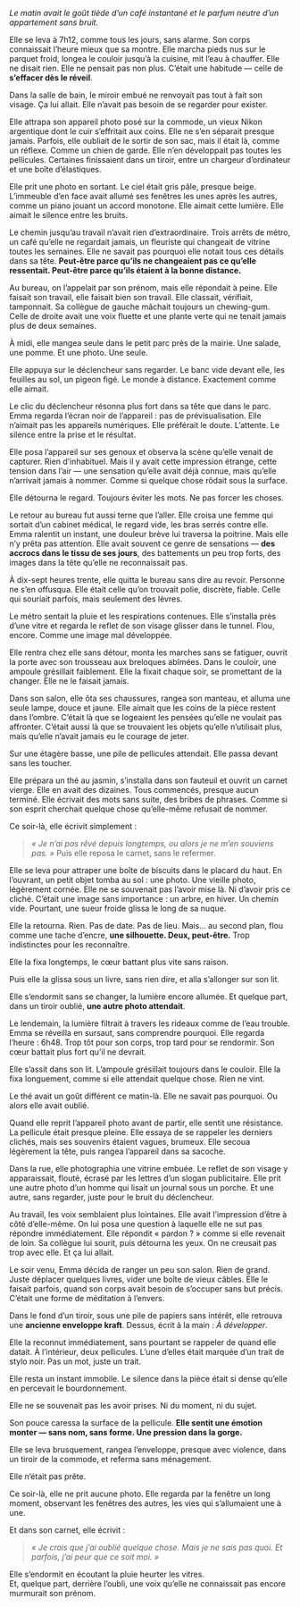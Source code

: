 _Le matin avait le goût tiède d’un café instantané et le parfum neutre d’un appartement sans bruit._

Elle se leva à 7h12, comme tous les jours, sans alarme. Son corps connaissait l’heure mieux que sa montre. Elle marcha pieds nus sur le parquet froid, longea le couloir jusqu’à la cuisine, mit l’eau à chauffer. Elle ne disait rien. Elle ne pensait pas non plus. C’était une habitude — celle de **s’effacer dès le réveil**.

Dans la salle de bain, le miroir embué ne renvoyait pas tout à fait son visage. Ça lui allait. Elle n’avait pas besoin de se regarder pour exister.

Elle attrapa son appareil photo posé sur la commode, un vieux Nikon argentique dont le cuir s’effritait aux coins. Elle ne s’en séparait presque jamais. Parfois, elle oubliait de le sortir de son sac, mais il était là, comme un réflexe. Comme un chien de garde. Elle n’en développait pas toutes les pellicules. Certaines finissaient dans un tiroir, entre un chargeur d’ordinateur et une boîte d’élastiques.

Elle prit une photo en sortant. Le ciel était gris pâle, presque beige. L’immeuble d’en face avait allumé ses fenêtres les unes après les autres, comme un piano jouant un accord monotone. Elle aimait cette lumière. Elle aimait le silence entre les bruits.

Le chemin jusqu’au travail n’avait rien d’extraordinaire. Trois arrêts de métro, un café qu’elle ne regardait jamais, un fleuriste qui changeait de vitrine toutes les semaines. Elle ne savait pas pourquoi elle notait tous ces détails dans sa tête. **Peut-être parce qu’ils ne changeaient pas ce qu’elle ressentait. Peut-être parce qu’ils étaient à la bonne distance.**

Au bureau, on l’appelait par son prénom, mais elle répondait à peine. Elle faisait son travail, elle faisait bien son travail. Elle classait, vérifiait, tamponnait. Sa collègue de gauche mâchait toujours un chewing-gum. Celle de droite avait une voix fluette et une plante verte qui ne tenait jamais plus de deux semaines.

À midi, elle mangea seule dans le petit parc près de la mairie. Une salade, une pomme. Et une photo. Une seule.

Elle appuya sur le déclencheur sans regarder. Le banc vide devant elle, les feuilles au sol, un pigeon figé. Le monde à distance. Exactement comme elle aimait.

Le clic du déclencheur résonna plus fort dans sa tête que dans le parc. Emma regarda l’écran noir de l’appareil : pas de prévisualisation. Elle n’aimait pas les appareils numériques. Elle préférait le doute. L’attente. Le silence entre la prise et le résultat.

Elle posa l’appareil sur ses genoux et observa la scène qu’elle venait de capturer. Rien d’inhabituel. Mais il y avait cette impression étrange, cette tension dans l’air — une sensation qu’elle avait déjà connue, mais qu’elle n’arrivait jamais à nommer. Comme si quelque chose rôdait sous la surface.

Elle détourna le regard. Toujours éviter les mots. Ne pas forcer les choses.

Le retour au bureau fut aussi terne que l’aller. Elle croisa une femme qui sortait d’un cabinet médical, le regard vide, les bras serrés contre elle. Emma ralentit un instant, une douleur brève lui traversa la poitrine. Mais elle n’y prêta pas attention. Elle avait souvent ce genre de sensations — **des accrocs dans le tissu de ses jours**, des battements un peu trop forts, des images dans la tête qu’elle ne reconnaissait pas.

À dix-sept heures trente, elle quitta le bureau sans dire au revoir. Personne ne s’en offusqua. Elle était celle qu’on trouvait polie, discrète, fiable. Celle qui souriait parfois, mais seulement des lèvres.

Le métro sentait la pluie et les respirations contenues. Elle s’installa près d’une vitre et regarda le reflet de son visage glisser dans le tunnel. Flou, encore. Comme une image mal développée.

Elle rentra chez elle sans détour, monta les marches sans se fatiguer, ouvrit la porte avec son trousseau aux breloques abîmées. Dans le couloir, une ampoule grésillait faiblement. Elle la fixait chaque soir, se promettant de la changer. Elle ne le faisait jamais.

Dans son salon, elle ôta ses chaussures, rangea son manteau, et alluma une seule lampe, douce et jaune. Elle aimait que les coins de la pièce restent dans l’ombre. C’était là que se logeaient les pensées qu’elle ne voulait pas affronter. C’était aussi là que se trouvaient les objets qu’elle n’utilisait plus, mais qu’elle n’avait jamais eu le courage de jeter.

Sur une étagère basse, une pile de pellicules attendait. Elle passa devant sans les toucher.

Elle prépara un thé au jasmin, s’installa dans son fauteuil et ouvrit un carnet vierge. Elle en avait des dizaines. Tous commencés, presque aucun terminé. Elle écrivait des mots sans suite, des bribes de phrases. Comme si son esprit cherchait quelque chose qu’elle-même refusait de nommer.

Ce soir-là, elle écrivit simplement :
> _« Je n’ai pas rêvé depuis longtemps, ou alors je ne m’en souviens pas. »_
Puis elle reposa le carnet, sans le refermer.

Elle se leva pour attraper une boîte de biscuits dans le placard du haut. En l’ouvrant, un petit objet tomba au sol : une photo. Une vieille photo, légèrement cornée. Elle ne se souvenait pas l’avoir mise là. Ni d’avoir pris ce cliché. C’était une image sans importance : un arbre, en hiver. Un chemin vide. Pourtant, une sueur froide glissa le long de sa nuque.

Elle la retourna. Rien. Pas de date. Pas de lieu. Mais… au second plan, flou comme une tache d’encre, **une silhouette. Deux, peut-être.** Trop indistinctes pour les reconnaître.

Elle la fixa longtemps, le cœur battant plus vite sans raison.

Puis elle la glissa sous un livre, sans rien dire, et alla s’allonger sur son lit.

Elle s’endormit sans se changer, la lumière encore allumée.
Et quelque part, dans un tiroir oublié, **une autre photo attendait**.

Le lendemain, la lumière filtrait à travers les rideaux comme de l’eau trouble. Emma se réveilla en sursaut, sans comprendre pourquoi. Elle regarda l’heure : 6h48. Trop tôt pour son corps, trop tard pour se rendormir. Son cœur battait plus fort qu’il ne devrait.

Elle s’assit dans son lit. L’ampoule grésillait toujours dans le couloir. Elle la fixa longuement, comme si elle attendait quelque chose. Rien ne vint.

Le thé avait un goût différent ce matin-là. Elle ne savait pas pourquoi. Ou alors elle avait oublié.

Quand elle reprit l’appareil photo avant de partir, elle sentit une résistance. La pellicule était presque pleine. Elle essaya de se rappeler les derniers clichés, mais ses souvenirs étaient vagues, brumeux. Elle secoua légèrement la tête, puis rangea l’appareil dans sa sacoche.

Dans la rue, elle photographia une vitrine embuée. Le reflet de son visage y apparaissait, flouté, écrasé par les lettres d’un slogan publicitaire. Elle prit une autre photo d’un homme qui lisait un journal sous un porche. Et une autre, sans regarder, juste pour le bruit du déclencheur.

Au travail, les voix semblaient plus lointaines. Elle avait l’impression d’être à côté d’elle-même. On lui posa une question à laquelle elle ne sut pas répondre immédiatement. Elle répondit « pardon ? » comme si elle revenait de loin. Sa collègue lui sourit, puis détourna les yeux. On ne creusait pas trop avec elle. Et ça lui allait.

Le soir venu, Emma décida de ranger un peu son salon. Rien de grand. Juste déplacer quelques livres, vider une boîte de vieux câbles. Elle le faisait parfois, quand son corps avait besoin de s’occuper sans but précis. C’était une forme de méditation à l’envers.

Dans le fond d’un tiroir, sous une pile de papiers sans intérêt, elle retrouva une **ancienne enveloppe kraft**. Dessus, écrit à la main : _À développer_.

Elle la reconnut immédiatement, sans pourtant se rappeler de quand elle datait. À l’intérieur, deux pellicules. L’une d’elles était marquée d’un trait de stylo noir. Pas un mot, juste un trait.

Elle resta un instant immobile. Le silence dans la pièce était si dense qu’elle en percevait le bourdonnement.

Elle ne se souvenait pas les avoir prises. Ni du moment, ni du sujet.

Son pouce caressa la surface de la pellicule. **Elle sentit une émotion monter — sans nom, sans forme. Une pression dans la gorge.**

Elle se leva brusquement, rangea l’enveloppe, presque avec violence, dans un tiroir de la commode, et referma sans ménagement.

Elle n’était pas prête.

Ce soir-là, elle ne prit aucune photo. Elle regarda par la fenêtre un long moment, observant les fenêtres des autres, les vies qui s’allumaient une à une.

Et dans son carnet, elle écrivit :
> _« Je crois que j’ai oublié quelque chose. Mais je ne sais pas quoi. Et parfois, j’ai peur que ce soit moi. »_

Elle s’endormit en écoutant la pluie heurter les vitres.  
Et, quelque part, derrière l’oubli, une voix qu’elle ne connaissait pas encore murmurait son prénom.